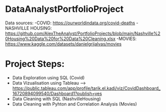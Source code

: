 # DataAnalystPortfolioProject

Data sources: 
-COVID: https://ourworldindata.org/covid-deaths
-NASHVILLE HOUSING: https://github.com/AlexTheAnalyst/PortfolioProjects/blob/main/Nashville%20Housing%20Data%20for%20Data%20Cleaning.xlsx
-MOVIES: https://www.kaggle.com/datasets/danielgrijalvas/movies

# Project Steps:
- Data Exploration using SQL (Covid)
- Data Vizualisation using Tableau --> https://public.tableau.com/app/profile/tarik.el.kadi/viz/CovidDashboard_16720894099540/Dashboard1?publish=yes
- Data  Cleaning with SQL (NashvilleHousing)
- Data  Cleaning with Pyhton and Correlation Analysis (Movies)
